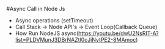 #Async Call in Node Js
* Async operations (setTimeout)
* Call Stack -> Node API's -> Event Loop(Callback Queue)
* How Run NodeJS async(https://youtu.be/dwU2NsRIT-A?list=PLDVMunJ3DBrNAZtl0cJiNytPE2-8MAmoc)
